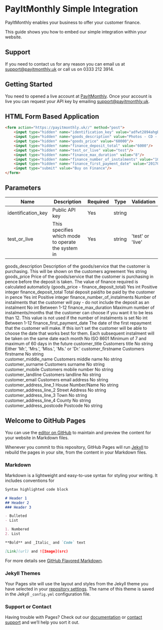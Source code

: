 # PayItMonthly Simple Integration

PayItMonthly enables your business to offer your customer finance. 

This guide shows you how to embed our simple integration within your website.

## Support

If you need to contact us for any reason you can email us at [support@payitmonthly.uk](mailto:support@payitmonthly.uk) or call us on 0333 212 3914.

## Getting Started

You need to opened a live account at [PayItMonthly](https://payitmonthly.uk). Once your account is live you can request your API key by emailing [support@payitmonthly.uk](mailto:support@payitmonthly.uk).

## HTML Form Based Application

```markdown
<form action="https://payitmonthly.uk//" method="post"> 
    <input type="hidden" name="identification_key" value="adfwt2894ahgBUDSFOHE8we9"/> 
    <input type="hidden" name="goods_description" value="Photos - CD - Gold Package"/> 
    <input type="hidden" name="goods_price" value="60000"/> 
    <input type="hidden" name="finance_deposit_total" value="6000"/> 
    <input type="hidden" name="test_or_live" value="test"/>
    <input type="hidden" name="finance_max_duration" value="8"/>
    <input type="hidden" name="finance_number_of_instalments" value="10"/>
    <input type="hidden" name="finance_first_payment_date" value="20170720"/>
    <input type="submit" value="Buy on Finance"/> 
</form>

```

## Parameters

Name | Description | Required | Type | Validation
-----|-------------|----------|------|-----------
identification_key| Public API key | Yes | string	
test_or_live | This specifies which mode to operate the system in | Yes | string | 'test' or 'live'


goods_description	Description of the goods/service that the customer is purchasing. This will be shown on the customers agreement	Yes	string	
goods_price	Price of the goods/service that the customer is purchasing in pence before the deposit is taken. The value of finance required is calculated automaticly (goods_price - finance_deposit_total)	Yes	int	Positive integer
finance_deposit_total	Total deposit paid/to be paid by the customer in pence	Yes	int	Positive integer
finance_number_of_instalments	Number of instalments that the customer will pay - do not include the deposit as an instalment	No	int	Between 1-12
finance_max_duration	Maximum number of instalments/months that the customer can choose if you want it to be less than 12. This value is not used if the number of instalments is set	No	int	Between 1-12
finance_first_payment_date	The date of the first repayment that the customer will make. If this isn't set the customer will be able to choose the date that works best for them. Each subsequent instalment will be taken on the same date each month	No	ISO 8601	Minimum of 7 and maximum of 60 days in the future
customer_title	Customers title	No	string	Either 'Mr.', 'Mrs.', 'Miss.', 'Ms.' or 'Dr.'
customer_firstname	Customers firstname	No	string	
customer_middle_name	Customers middle name	No	string	
customer_surname	Customers surname	No	string	
customer_mobile	Customers mobile number	No	string	
customer_landline	Customers landline	No	string	
customer_email	Customers email address	No	string	
customer_address_line_1	House Number/Name	No	string	
customer_address_line_2	Street Address	No	string	
customer_address_line_3	Town	No	string	
customer_address_line_4	County	No	string	
customer_address_postcode	Postcode	No	string	



## Welcome to GitHub Pages

You can use the [editor on GitHub](https://github.com/payitmonthly/integration/edit/master/index.md) to maintain and preview the content for your website in Markdown files.

Whenever you commit to this repository, GitHub Pages will run [Jekyll](https://jekyllrb.com/) to rebuild the pages in your site, from the content in your Markdown files.

### Markdown

Markdown is a lightweight and easy-to-use syntax for styling your writing. It includes conventions for

```markdown
Syntax highlighted code block

# Header 1
## Header 2
### Header 3

- Bulleted
- List

1. Numbered
2. List

**Bold** and _Italic_ and `Code` text

[Link](url) and ![Image](src)
```

For more details see [GitHub Flavored Markdown](https://guides.github.com/features/mastering-markdown/).

### Jekyll Themes

Your Pages site will use the layout and styles from the Jekyll theme you have selected in your [repository settings](https://github.com/payitmonthly/integration/settings). The name of this theme is saved in the Jekyll `_config.yml` configuration file.

### Support or Contact

Having trouble with Pages? Check out our [documentation](https://help.github.com/categories/github-pages-basics/) or [contact support](https://github.com/contact) and we’ll help you sort it out.
